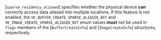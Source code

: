 [`sparse_residency_aliased`]
specifies whether the physical device  **can**  correctly access data aliased
into multiple locations.
If this feature is not enabled, the
`VK_BUFFER_CREATE_SPARSE_ALIASED_BIT` and
`VK_IMAGE_CREATE_SPARSE_ALIASED_BIT` enum values  **must**  not be used
in `flags` members of the [`BufferCreateInfo`] and
[`ImageCreateInfo`] structures, respectively.